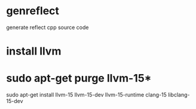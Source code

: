 # genreflect
generate reflect cpp source code


# install llvm
# sudo apt-get purge llvm-15*
sudo apt-get install llvm-15 llvm-15-dev llvm-15-runtime clang-15 libclang-15-dev
